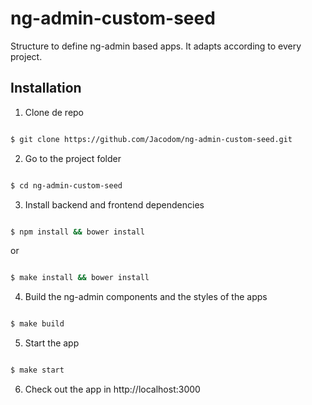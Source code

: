 # ng-admin-custom-seed
Structure to define ng-admin based apps. It adapts according to every project.

## Installation

1. Clone de repo

```bash

$ git clone https://github.com/Jacodom/ng-admin-custom-seed.git

```

2. Go to the project folder

```bash

$ cd ng-admin-custom-seed

```

3. Install backend and frontend dependencies

```bash

$ npm install && bower install

```

or

```bash

$ make install && bower install

```

4. Build the ng-admin components and the styles of the apps

```bash

$ make build

```

5. Start the app

```bash

$ make start

```

6. Check out the app in http://localhost:3000
